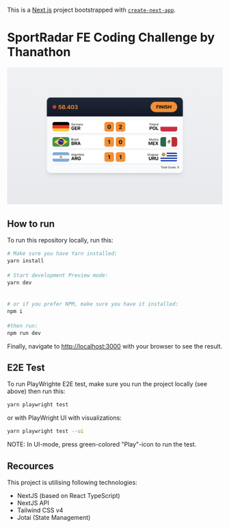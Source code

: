 This is a [Next.js](https://nextjs.org) project bootstrapped with [`create-next-app`](https://nextjs.org/docs/app/api-reference/cli/create-next-app).

# SportRadar FE Coding Challenge by Thanathon

![Scoreboard Preview](/public/preview.png)

## How to run

To run this repository locally, run this:

```bash
# Make sure you have Yarn installed:
yarn install

# Start development Preview mode:
yarn dev


# or if you prefer NPM, make sure you have it installed:
npm i

#then run:
npm run dev
```

Finally, navigate to [http://localhost:3000](http://localhost:3000) with your browser to see the result.

## E2E Test

To run PlayWrighte E2E test, make sure you run the project locally (see above) then run this:

```bash
yarn playwright test
```

or with PlayWright UI with visualizations:

```bash
yarn playwright test --ui
```

NOTE: In UI-mode, press green-colored "Play"-icon to run the test.

## Recources

This project is utilising following technologies:

- NextJS (based on React TypeScript)
- NextJS API
- Tailwind CSS v4
- Jotai (State Management)
